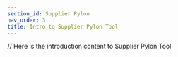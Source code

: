 ```yaml
---
section_id: Supplier Pylon
nav_order: 3
title: Intro to Supplier Pylon Tool
---
```


// Here is the introduction content to Supplier Pylon Tool